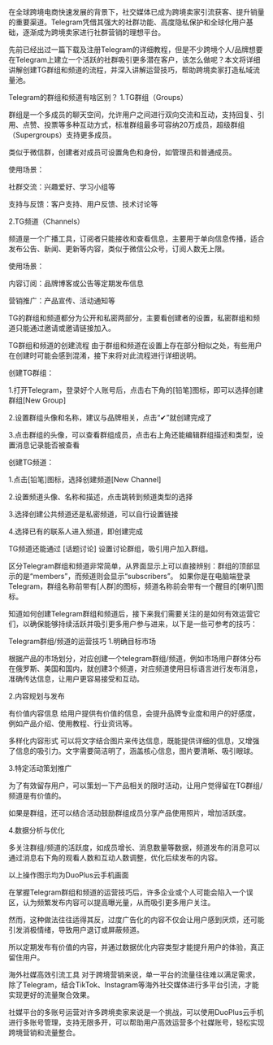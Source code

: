 


在全球跨境电商快速发展的背景下，社交媒体已成为跨境卖家引流获客、提升销量的重要渠道。Telegram凭借其强大的社群功能、高度隐私保护和全球化用户基础，逐渐成为跨境卖家进行社群营销的理想平台。

先前已经出过一篇下载及注册Telegram的详细教程，但是不少跨境个人/品牌想要在Telegram上建立一个活跃的社群吸引更多潜在客户，该怎么做呢？本文将详细讲解创建TG群组和频道的流程，并深入讲解运营技巧，帮助跨境卖家打造私域流量池。

Telegram的群组和频道有啥区别？
1.TG群组（Groups）

群组是一个多成员的聊天空间，允许用户之间进行双向交流和互动，支持回复、引用、点赞、投票等多种互动方式，标准群组最多可容纳20万成员，超级群组（Supergroups）支持更多成员。

类似于微信群，创建者对成员可设置角色和身份，如管理员和普通成员。

使用场景：

社群交流：兴趣爱好、学习小组等

支持与反馈：客户支持、用户反馈、技术讨论等

2.TG频道（Channels）

频道是一个广播工具，订阅者只能接收和查看信息，主要用于单向信息传播，适合发布公告、新闻、更新等内容，类似于微信公众号，订阅人数无上限。

使用场景：

内容订阅：品牌博客或公告等定期发布信息

营销推广：产品宣传、活动通知等

TG的群组和频道都分为公开和私密两部分，主要看创建者的设置，私密群组和频道只能通过邀请或邀请链接加入。

TG群组和频道的创建流程
由于群组和频道在设置上存在部分相似之处，有些用户在创建时可能会感到混淆，接下来将对此流程进行详细说明。

创建TG群组：

1.打开Telegram，登录好个人账号后，点击右下角的[铅笔]图标，即可以选择创建群组[New Group]



2.设置群组头像和名称，建议与品牌相关，点击“✔”就创建完成了



3.点击群组的头像，可以查看群组成员，点击右上角还能编辑群组描述和类型，设置消息记录能否被查看



创建TG频道：

1.点击[铅笔]图标，选择创建频道[New Channel]



2.设置频道头像、名称和描述，点击跳转到频道类型的选择

3.选择创建公共频道还是私密频道，可以自行设置链接

4.选择已有的联系人进入频道，即创建完成



TG频道还能通过 [话题讨论] 设置讨论群组，吸引用户加入群组。



区分Telegram群组和频道非常简单，从界面显示上可以直接辨别：群组的顶部显示的是“members”，而频道则会显示“subscribers”。
如果你是在电脑端登录Telegram，群组名称前带有[人群]的图标，频道名称前会带有一个醒目的[喇叭]图标。


知道如何创建Telegram群组和频道后，接下来我们需要关注的是如何有效运营它们，以确保能够持续活跃并吸引更多用户参与进来，以下是一些可参考的技巧：

Telegram群组/频道的运营技巧
1.明确目标市场

根据产品的市场划分，对应创建一个telegram群组/频道，例如市场用户群体分布在俄罗斯、美国和国内，就创建3个频道，对应频道使用目标语言进行发布消息，准确传达信息，让用户更容易接受和互动。

2.内容规划与发布

有价值内容信息
给用户提供有价值的信息，会提升品牌专业度和用户的好感度，例如产品介绍、使用教程、行业资讯等。

多样化内容形式
可以将文字结合图片来传达信息，既能提供详细的信息，又增强了信息的吸引力。文字需要简洁明了，涵盖核心信息，图片要清晰、吸引眼球。

3.特定活动策划推广

为了有效留存用户，可以策划一下产品相关的限时活动，让用户觉得留在TG群组/频道是有价值的。

如果是群组，还可以结合活动鼓励群组成员分享产品使用照片，增加活跃度。

4.数据分析与优化

多关注群组/频道的活跃度，如成员增长、消息数量等数据，频道发布的消息可以通过消息右下角的观看人数和互动人数调整，优化后续发布的内容。


以上操作图示均为DuoPlus云手机画面

在掌握Telegram群组和频道的运营技巧后，许多企业或个人可能会陷入一个误区，认为频繁发布内容可以提高曝光量，从而吸引更多用户关注。

然而，这种做法往往适得其反，过度广告化的内容不仅会让用户感到厌烦，还可能引发消极情绪，导致用户退订或屏蔽频道。

所以定期发布有价值的内容，并通过数据优化内容类型才能提升用户的体验，真正留住用户。

海外社媒高效引流工具
对于跨境营销来说，单一平台的流量往往难以满足需求，除了Telegram，结合TikTok、Instagram等海外社交媒体进行多平台引流，才能实现更好的流量聚合效果。

社媒平台的多账号运营对许多跨境卖家来说是一个挑战，可以使用DuoPlus云手机进行多账号管理，支持无限多开，可以帮助用户高效运营多个社媒账号，轻松实现跨境营销和流量整合。



